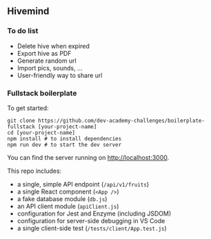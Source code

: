 ## Hivemind

### To do list
- Delete hive when expired
- Export hive as PDF
- Generate random url
- Import pics, sounds, ...
- User-friendly way to share url



### Fullstack boilerplate

To get started:

```
git clone https://github.com/dev-academy-challenges/boilerplate-fullstack [your-project-name]
cd [your-project-name]
npm install # to install dependencies
npm run dev # to start the dev server
```

You can find the server running on [http://localhost:3000](http://localhost:3000).

This repo includes:

* a single, simple API endpoint (`/api/v1/fruits`)
* a single React component (`<App />`)
* a fake database module (`db.js`)
* an API client module (`apiClient.js`)
* configuration for Jest and Enzyme (including JSDOM)
* configuration for server-side debugging in VS Code
* a single client-side test (`/tests/client/App.test.js`)